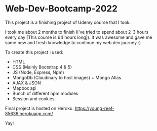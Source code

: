 # Web-Dev-Bootcamp-2022 

This project is a finishing project of Udemy course that I took. 

I took me about 2 months to finish (I've tried to spend about 2-3 hours every day [This course is 64 hours long]). 
It was awesome and gave me some new and fresh knowledge to continue my web dev journey :) 


To create this project I used: 
- HTML
- CSS (Mainly Bootstrap 4 & 5) 
- JS (Node, Express, Npm)
- MongoDb (Cloudinary to host images) + Mongo Atlas
- AJAX & JSON 
- Mapbox api
- Bunch of different npm modules 
- Session and cookies

Final project is hosted on Heroku:
https://young-reef-85636.herokuapp.com/

Yay! 
